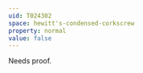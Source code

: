 ```yaml
---
uid: T024302
space: hewitt's-condensed-corkscrew
property: normal
value: false
---
```

Needs proof.

